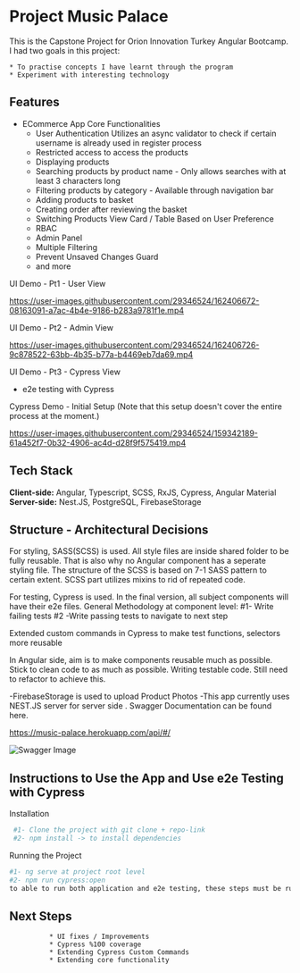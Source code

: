 
# Project Music Palace

This is the Capstone Project for Orion Innovation Turkey Angular Bootcamp.
I had two goals in this project: 

    * To practise concepts I have learnt through the program
    * Experiment with interesting technology 


## Features

- ECommerce App Core Functionalities
  * User Authentication 
    Utilizes an async validator to check if certain username is already used in register process
  * Restricted access to access the products
  * Displaying products
  * Searching products by product name -  Only allows searches with at least 3 characters long
  * Filtering products by category -  Available through navigation bar
  * Adding products to basket
  * Creating order after reviewing the basket
  * Switching Products View Card / Table Based on User Preference
  * RBAC 
  * Admin Panel
  * Multiple Filtering
  * Prevent Unsaved Changes Guard 
  * and more

UI Demo - Pt1 - User View

https://user-images.githubusercontent.com/29346524/162406672-08163091-a7ac-4b4e-9186-b283a9781f1e.mp4

UI Demo - Pt2 - Admin View

https://user-images.githubusercontent.com/29346524/162406726-9c878522-63bb-4b35-b77a-b4469eb7da69.mp4

UI Demo - Pt3 - Cypress View

- e2e testing with Cypress

Cypress Demo - Initial Setup (Note that this setup doesn't cover the entire process at the moment.)

https://user-images.githubusercontent.com/29346524/159342189-61a452f7-0b32-4906-ac4d-d28f9f575419.mp4

## Tech Stack

**Client-side:** Angular, Typescript, SCSS,  RxJS, Cypress, Angular Material
**Server-side:** Nest.JS, PostgreSQL, FirebaseStorage


## Structure - Architectural Decisions

  For styling, SASS(SCSS) is used. All style files are inside shared folder to be fully reusable. That is also why no Angular component has a seperate styling file. The structure of the SCSS is based on 7-1 SASS pattern to certain extent. SCSS part utilizes mixins to rid of repeated code.

  For testing, Cypress is used. In the final version, all subject components will have their e2e files.
  General Methodology at component level:
   #1- Write failing tests
   #2 -Write passing tests to navigate to next step

   Extended custom commands in Cypress to make test functions, selectors more reusable


  In Angular side, aim is to make components reusable much as possible. Stick to clean code to as much as possible.
  Writing testable code. Still need to refactor to achieve this.

  -FirebaseStorage is used to upload Product Photos
  -This app currently uses NEST.JS server for server side . Swagger Documentation can be found here.

  https://music-palace.herokuapp.com/api/#/

  ![Swagger Image](https://firebasestorage.googleapis.com/v0/b/ecommerceaudio.appspot.com/o/uploads%2Fswagger.png?alt=media&token=650f8c4d-ab26-4707-8480-e1211286aa86 "Swagger Image")



## Instructions to Use the App and Use e2e Testing with Cypress

Installation

```bash
 #1- Clone the project with git clone + repo-link
 #2- npm install -> to install dependencies
```
Running the Project
```bash
#1- ng serve at project root level
#2- npm run cypress:open 
to able to run both application and e2e testing, these steps must be run concurrently.
```
    
## Next Steps
              * UI fixes / Improvements
              * Cypress %100 coverage
              * Extending Cypress Custom Commands
              * Extending core functionality
              
